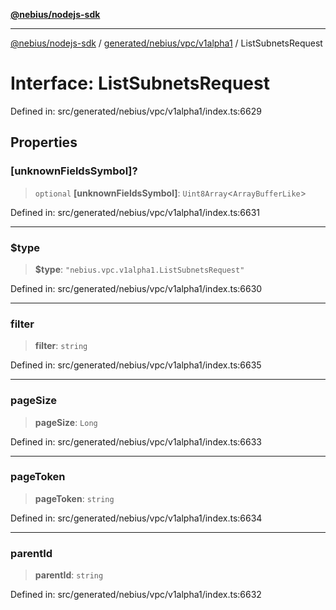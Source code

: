 [**@nebius/nodejs-sdk**](../../../../../README.md)

***

[@nebius/nodejs-sdk](../../../../../README.md) / [generated/nebius/vpc/v1alpha1](../README.md) / ListSubnetsRequest

# Interface: ListSubnetsRequest

Defined in: src/generated/nebius/vpc/v1alpha1/index.ts:6629

## Properties

### \[unknownFieldsSymbol\]?

> `optional` **\[unknownFieldsSymbol\]**: `Uint8Array`\<`ArrayBufferLike`\>

Defined in: src/generated/nebius/vpc/v1alpha1/index.ts:6631

***

### $type

> **$type**: `"nebius.vpc.v1alpha1.ListSubnetsRequest"`

Defined in: src/generated/nebius/vpc/v1alpha1/index.ts:6630

***

### filter

> **filter**: `string`

Defined in: src/generated/nebius/vpc/v1alpha1/index.ts:6635

***

### pageSize

> **pageSize**: `Long`

Defined in: src/generated/nebius/vpc/v1alpha1/index.ts:6633

***

### pageToken

> **pageToken**: `string`

Defined in: src/generated/nebius/vpc/v1alpha1/index.ts:6634

***

### parentId

> **parentId**: `string`

Defined in: src/generated/nebius/vpc/v1alpha1/index.ts:6632
